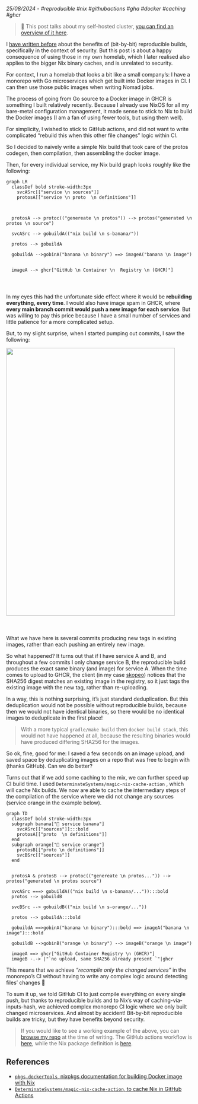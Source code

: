 _25/08/2024 - #reproducible #nix #githubactions #gha #docker #caching #ghcr_

> 🔧 This post talks about my self-hosted cluster, [you can find an overview of it here](/projects/selfhosted-homelab).

I [have written before](https://monzo.com/blog/securing-our-software-supply-chain-better-with-reproducible-builds-for)
about the benefits of (bit-by-bit) reproducible builds, specifically in the context of security. But this post is about
a happy consequence of using those in my own homelab, which I later realised also applies to the bigger Nix binary
caches, and is unrelated to security.

For context, I run a homelab that looks a bit like a small company’s: I have a monorepo with Go microservices which get
built into Docker images in CI. I can then use those public images when writing Nomad jobs.

The process of going from Go source to a Docker image in GHCR is something I built relatively recently.
Because I already use NixOS for all my bare-metal configuration management, it made sense to stick to Nix to build the
Docker images (I am a fan of using fewer tools, but using them well).

For simplicity, I wished to stick to GitHub actions, and did not want to write complicated “rebuild this when this other
file changes” logic within CI.

So I decided to naively write a simple Nix build that took care of the protos codegen, then compilation, then assembling
the docker image.

Then, for every individual service, my Nix build graph looks roughly like the following:

```mermaid
graph LR
  classDef bold stroke-width:3px
    svcASrc[["service \n sources"]]
    protosA[["service \n proto  \n definitions"]]

  

  protosA --> protoc(("genereate \n protos")) --> protos("generated \n protos \n source")
  
  svcASrc --> gobuildA(("nix build \n s-banana/"))

  protos --> gobuildA

  gobuildA -->gobinA("banana \n binary") ==> imageA("banana \n image")

  
  imageA --> ghcr["GitHub \n Container \n  Registry \n (GHCR)"]

  
  
```

In my eyes this had the unfortunate side effect where it would be **rebuilding everything, every time**.
I would also have image spam in GHCR, where **every main branch commit would push a new image for each service**.
But was willing to pay this price because I have a small number of services and little patience for a more complicated
setup.

But, to my slight surprise, when I started pumping out commits, I saw the following:

<img src="/assets/blog/reproInCiTags.png" caption="My GHCR repo for a service, showing a single image corresponding to multiple commits" class="centered border-radius" style="width: min(95%, 760px);"/>

What we have here is several commits producing new tags in existing images, rather than each pushing an entirely new image.

So what happened? It turns out that if I have service A and B, and throughout a few commits I only change service B, the
reproducible build produces the exact same binary (and image) for service A. When the time comes to upload to GHCR,
the client (in my case [skopeo](https://github.com/containers/skopeo)) notices that the SHA256 digest matches an
existing image in the registry, so it just tags the existing image with the new tag, rather than re-uploading.

In a way, this is nothing surprising, it’s just standard deduplication. But this deduplication would not be possible
without reproducible builds, because then we would not have identical binaries, so there would be no identical images to
deduplicate in the first place!

> With a more typical `gradle/make build`  then `docker build stack`, this would not have happened at all, because the
> resulting binaries would have produced differing SHA256 for the images.

So ok, fine, good for me: I saved a few seconds on an image upload, and saved space by deduplicating images on a repo
that was free to begin with (thanks GitHub). Can we do better?

Turns out that if we add some caching to the mix, we can further speed up CI build time. I
used `DeterminateSystems/magic-nix-cache-action` , which will cache Nix builds. We now are able to
cache the intermediary steps of the compilation of the service where we did not change any sources (service orange in
the example below).

```mermaid
graph TD
  classDef bold stroke-width:3px
  subgraph banana["🍌 service banana"]
    svcASrc[["sources"]]:::bold
    protosA[["proto  \n definitions"]]
  end
  subgraph orange["🍊 service orange"]
    protosB[["proto \n definitions"]]
    svcBSrc[["sources"]]
  end
  

  protosA & protosB --> protoc(("genereate \n protos...")) --> protos("generated \n protos source")
  
  svcASrc ===> gobuildA(("nix build \n s-banana/...")):::bold
  protos --> gobuildB

  svcBSrc --> gobuildB(("nix build \n s-orange/..."))

  protos --> gobuildA:::bold

  gobuildA ==>gobinA("banana \n binary"):::bold ==> imageA("banana \n image"):::bold

  gobuildB -->gobinB("orange \n binary") --> imageB("orange \n image")
  
  imageA ==> ghcr["GitHub Container Registry \n (GHCR)"]
  imageB -.-> |"`no upload, same SHA256 already present `"|ghcr
```

This means that we achieve _“recompile only the changed services”_ in the monorepo’s CI without having to write any
complex logic around detecting files’ changes 🎉

To sum it up, we told GitHub CI to just compile everything on every single push, but thanks to reproducible builds and
to Nix’s way of caching-via-inputs-hash, we achieved complex monorepo CI logic where we only built changed
microservices. And almost by accident! Bit-by-bit reproducible builds are tricky, but they have benefits beyond security.

> If you would like to see a working example of the above, you can [browse my repo](https://github.com/Cottand/selfhosted/tree/1652149db8480a5dbe6ae1669233791694d4995e) at the time of writing.
> The GitHub actions workflow is [here](https://github.com/Cottand/selfhosted/blob/1652149db8480a5dbe6ae1669233791694d4995e/.github/workflows/main.yml),
> while the Nix package definition is [here](https://github.com/Cottand/selfhosted/blob/1652149db8480a5dbe6ae1669233791694d4995e/services/s-rpc-portfolio-stats/package.nix).

## References

- [`pkgs.dockerTools`, nixpkgs documentation for building Docker image with Nix](https://ryantm.github.io/nixpkgs/builders/images/dockertools/)
- [`DeterminateSystems/magic-nix-cache-action`, to cache Nix in GitHub Actions](https://github.com/DeterminateSystems/magic-nix-cache-action)